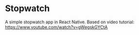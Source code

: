 # Stopwatch

A simple stopwatch app in React Native. Based on video tutorial: https://www.youtube.com/watch?v=gWegskGYCtA
